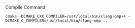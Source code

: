 	
Compile Command

	cmake -DCMAKE_CXX_COMPILER=/usr/local/bin/clang-omp++ -DCMAKE_C_COMPILER=/usr/local/bin/clang-omp ..
